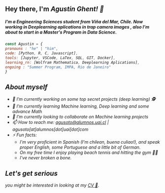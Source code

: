 

## Hey there, I'm <em>Agustin Ghent<em>! 👋
##### I'm a Engineering Sciences student from Viña del Mar, Chile. Now working in Deeplearning aplications in trap camera images , also I'm about to start in a Master's Program in Data Science.

```js
const Agustin = {
pronouns : "he" | "him",
code: [Python, R, C, Javascript],
tools: [Jupyter, VSCode, LaTex, SQL, GIT, Docker],
learning_rn: [Wolfram Mathematica, Deeplearning Aplications],
ongoing : "Summer Program, IMPA, Rio de Janeiro"
}
```



## About myself 

- 🔭 I’m currently working on some top secret projects (deep learning) 🕵️
- 🌱 I’m currently learning Machine learning, Deep learning and some advance Math
- 👯 I’m currently looking to collaborate on Machine learning projects
- 📫 How to reach me: agusoto@alumnos.uai.cl | agusoto[at]alumnos[dot]uai[dot]com
- ⚡ Fun facts:
    * I'm very proficient in Spanish (I'm chilean, <em>buena culiao!<em>), and speak proper English, some Portuguese and a little bit of German.
    * On my free time I enjoy playing beach tennis and hitting the gym 💪🏼
    * I've never broken a bone.


## Let's get serious

 you might be interested in looking at my [CV 📄](https://www.linkedin.com/in/agustinsso/overlay/1635511112475/single-media-viewer/?profileId=ACoAADEd7bwBUjnHWw-o6A7XyiGnDoPwLn8XdbE).

    


<!--
**agustinesoto/agustinesoto** is a ✨ _special_ ✨ repository because its `README.md` (this file) appears on your GitHub profile.

Here are some ideas to get you started:

- 🔭 I’m currently working on ...
- 🌱 I’m currently learning ...
- 👯 I’m looking to collaborate on ...
- 🤔 I’m looking for help with ...
- 💬 Ask me about ...
- 📫 How to reach me: ...
- 😄 Pronouns: ...
- ⚡ Fun fact: ...
-->
